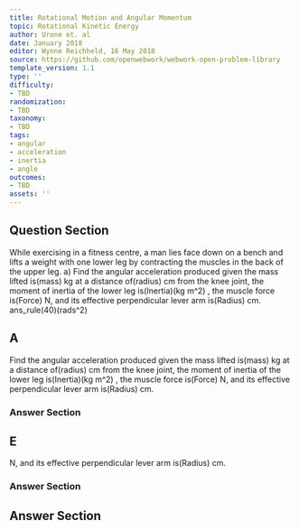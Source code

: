 ```yaml
---
title: Rotational Motion and Angular Momentum
topic: Rotational Kinetic Energy
author: Urone et. al
date: January 2018
editor: Wynne Reichheld, 16 May 2018
source: https://github.com/openwebwork/webwork-open-problem-library
template_version: 1.1
type: ''
difficulty:
- TBD
randomization:
- TBD
taxonomy:
- TBD
tags:
- angular
- acceleration
- inertia
- angle
outcomes:
- TBD
assets: ''
---
```


## Question Section 

While exercising in a fitness centre, a man lies face down on a bench and lifts a weight with one lower leg by contracting the muscles in the back of the upper leg. 
a) Find the angular acceleration produced given the mass lifted is(mass) kg at a distance of(radius) cm from the knee joint, the moment of inertia of the lower leg is(Inertia)(kg m^2) , the muscle force is(Force) N, and its effective perpendicular lever arm is(Radius) cm. 
ans_rule(40)(rads^2)

## A
Find the angular acceleration produced given the mass lifted is(mass) kg at a distance of(radius) cm from the knee joint, the moment of inertia of the lower leg is(Inertia)(kg m^2) , the muscle force is(Force) N, and its effective perpendicular lever arm is(Radius) cm. 
### Answer Section
## E
N, and its effective perpendicular lever arm is(Radius) cm. 
### Answer Section


## Answer Section

